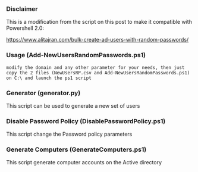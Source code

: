 ### Disclaimer
This is a modification from the script on this post to make it compatible with Powershell 2.0:

https://www.alitajran.com/bulk-create-ad-users-with-random-passwords/

### Usage (Add-NewUsersRandomPasswords.ps1)
``modify the domain and any other parameter for your needs,
then just copy the 2 files (NewUsersRP.csv and Add-NewUsersRandomPasswords.ps1) on C:\ and launch the ps1 script``

### Generator (generator.py)
This script can be used to generate a new set of users

### Disable Password Policy (DisablePasswordPolicy.ps1)
This script change the Password policy parameters

### Generate Computers (GenerateComputers.ps1)
This script generate computer accounts on the Active directory
